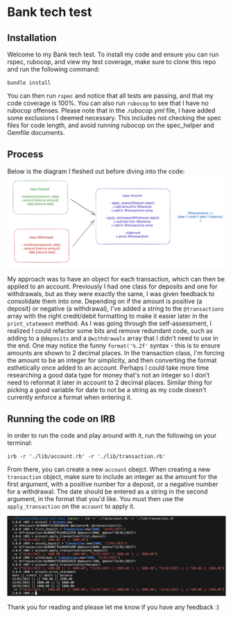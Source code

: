 # Bank tech test

## Installation

Welcome to my Bank tech test. To install my code and ensure you can run rspec, rubocop, and view my test coverage, make sure to clone this repo and run the following command:

```
bundle install
```

You can then run `rspec` and notice that all tests are passing, and that my code coverage is 100%. You can also run `rubocop` to see that I have no rubocop offenses. Please note that in the _.rubocop.yml_ file, I have added some exclusions I deemed necessary. This includes not checking the spec files for code length, and avoid running rubocop on the spec_helper and Gemfile documents.

## Process

Below is the diagram I fleshed out before diving into the code:
![Bank tech test diagram](Diagram.png)

My approach was to have an object for each transaction, which can then be applied to an account. Previously I had one class for deposits and one for withdrawals, but as they were exactly the same, I was given feedback to consolidate them into one. Depending on if the amount is positive (a deposit) or negative (a withdrawal), I've added a string to the `@transactions` array with the right credit/debit formatting to make it easier later in the `print_statement` method. As I was going through the self-assessment, I realized I could refactor some bits and remove redundant code, such as adding to a `@deposits` and a `@withdrawals` array that I didn't need to use in the end. One may notice the funny `format('%.2f'` syntax - this is to ensure amounts are shown to 2 decimal places. In the transaction class, I'm forcing the amount to be an integer for simplicity, and then converting the format esthetically once added to an account. Perhaps I could take more time researching a good data type for money that's not an integer so I don't need to reformat it later in account to 2 decimal places. Similar thing for picking a good variable for date to not be a string as my code doesn't currently enforce a format when entering it.

## Running the code on IRB
In order to run the code and play around with it, run the following on your terminal:

```
irb -r './lib/account.rb' -r './lib/transaction.rb'
```

From there, you can create a new `account` obejct. When creating a new `transaction` object, make sure to include an integer as the amount for the first argument, with a positive number for a deposit, or a negative number for a withdrawal. The date should be entered as a string in the second argument, in the format that you'd like. You must then use the `apply_transaction` on the `account` to apply it.

![IRB example](irb.png)

Thank you for reading and please let me know if you have any feedback :)
